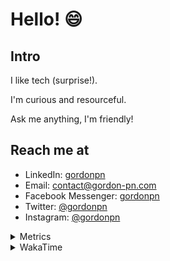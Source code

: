# Hello! 😄

## Intro

I like tech (surprise!).

I'm curious and resourceful.

Ask me anything, I'm friendly!

## Reach me at

- LinkedIn: [gordonpn](https://www.linkedin.com/in/gordonpn/)
- Email: [contact@gordon-pn.com](mailto:contact@gordon-pn.com)
- Facebook Messenger: [gordonpn](https://www.messenger.com/t/Gordonpn)
- Twitter: [@gordonpn](https://twitter.com/Gordonpn)
- Instagram: [@gordonpn](https://www.instagram.com/gordonpn/)

<details>
  <summary>Metrics</summary>

  <img align="center" src="https://github.com/gordonpn/gordonpn/blob/master/github-metrics.svg" alt="GitHub Metrics">

</details>

<details>
  <summary>WakaTime</summary>

  <!--START_SECTION:waka-->
📊 **This Week I Spent My Time On** 

```text
💬 Programming Languages: 
Bash                     1 hr 58 mins        ██████░░░░░░░░░░░░░░░░░░░   25.13 % 
Other                    1 hr 27 mins        █████░░░░░░░░░░░░░░░░░░░░   18.54 % 
Java                     1 hr 12 mins        ████░░░░░░░░░░░░░░░░░░░░░   15.42 % 
XML                      1 hr 7 mins         ████░░░░░░░░░░░░░░░░░░░░░   14.28 % 
TypeScript               34 mins             ██░░░░░░░░░░░░░░░░░░░░░░░   07.40 % 

🔥 Editors: 
IntelliJ IDEA            4 hrs 41 mins       ███████████████░░░░░░░░░░   59.66 % 
VS Code                  3 hrs 10 mins       ██████████░░░░░░░░░░░░░░░   40.34 % 
```


 Last Updated on 04/07/2024 16:22:16 UTC
<!--END_SECTION:waka-->
</details>
